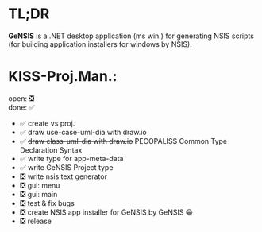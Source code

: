 # TL;DR
**GeNSIS** is a .NET desktop application (ms win.) for generating
NSIS scripts (for building application installers for windows by NSIS).

# KISS-Proj.Man.:
open: ❎\
done: ✅

- ✅ create vs proj.
- ✅ draw use-case-uml-dia with draw.io
- ✅ ~~draw class-uml-dia with draw.io~~ PECOPALISS Common Type Declaration Syntax
- ✅ write type for app-meta-data
- ✅ write GeNSIS Project type
- ❎ write nsis text generator
- ❎ gui: menu
- ❎ gui: main
- ❎ test & fix bugs
- ❎ create NSIS app installer for GeNSIS by GeNSIS 😁
- ❎ release


